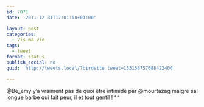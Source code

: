 ```yaml
---
id: 7071
date: '2011-12-31T17:01:08+01:00'

layout: post
categories:
  - Vis ma vie
tags:
  - tweet
format: status
publish_social: no
guid: 'http://tweets.local/?birdsite_tweet=153158757688422400'

---
```


@Be\_emy y’a vraiment pas de quoi être intimidé par @mourtazag malgré sal longue barbe qui fait peur, il et tout gentil ! ^^